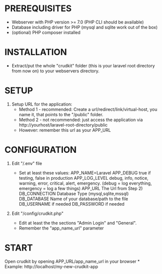 # PREREQUISITES
* Webserver with PHP version >= 7.0 (PHP CLI should be available)
* Database including driver for PHP (mysql and sqlite work out of the box)
* (optional) PHP composer installed

# INSTALLATION
* Extract/put the whole "crudkit" folder (this is your laravel root directory from now on) to your webservers <htdocs> directory.
	
# SETUP
1. Setup URL for the application:
	* Method 1 - recommended: 
	Create a url/redirect/link/virtual-host, you name it, that points to the "<laravel-root-directory>/public" folder.
	* Method 2 - not recommended: 
	just access the application via http://yourhost/laravel-root-directory/public
	* However: remember this url as your APP_URL

# CONFIGURATION
1. Edit "<laravel-root-directory>/.env" file
	* Set at least these values:
	APP_NAME=Laravel
	APP_DEBUG		true if testing, false in production
	APP_LOG_LEVEL	debug, info, notice, warning, error, critical, alert, emergency. (debug = log everything, emergency = log a few things)
	APP_URL			The Url from Step 2)
	DB_CONNECTION	Database Type (mysql,sqlite,mssql)
	DB_DATABASE		Name of your database/path to the file
	DB_USERNAME		if needed
	DB_PASSWORD		if needed

2. Edit "<laravel-root-directory>/config/crudkit.php"
	* Edit at least the the sections "Admin Login" and "General".
	* Remember the "app_name_url" parameter

# START
Open crudkit by opening APP_URL/app_name_url in your browser
	* Example: http://localhost/my-new-crudkit-app
